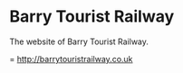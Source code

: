 Barry Tourist Railway
=====

The website of Barry Tourist Railway.

=
http://barrytouristrailway.co.uk